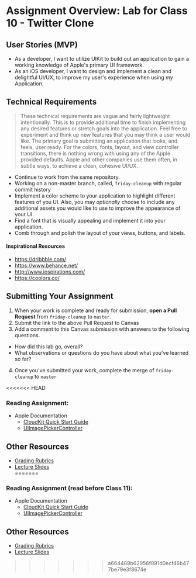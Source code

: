 # Assignment Overview: Lab for Class 10 - Twitter Clone  

## User Stories (MVP)  
 - As a developer, I want to utilize UIKit to build out an application to gain a working knowledge of Apple's primary UI framework.  
 - As an iOS developer, I want to design and implement a clean and delightful UI/UX, to improve my user's experience when using my Application.  

## Technical Requirements  
> These technical requirements are vague and fairly lightweight intentionally. This is to provide additional time to finish implementing any desired features or stretch goals into the application. Feel free to experiment and think up new features that you may think a user would like. The primary goal is submitting an application that looks, and feels, user ready. For the colors, fonts, layout, and view controller transitions, there is nothing wrong with using any of the Apple provided defaults. Apple and other companies use them often, in subtle ways, to achieve a clean, cohesive UI/UX.  

 * Continue to work from the same repository.  
 * Working on a non-master branch, called, `friday-cleanup` with regular commit history  
 * Implement a color scheme to your application to highlight different features of you UI. Also, you may *optionally* choose to include any additional assets you would like to use to improve the appearance of your UI.  
 * Find a font that is visually appealing and implement it into your application.  
 * Comb through and polish the layout of your views, buttons, and labels.  

#### Inspirational Resources  
* https://dribbble.com/
* https://www.behance.net/
* http://www.iospirations.com/
* https://coolors.co/

## Submitting Your Assignment  
1. When your work is complete and ready for submission, **open a Pull Request** from `friday-cleanup` to `master`.  
2. Submit the link to the above Pull Request to Canvas  
3. Add a comment to this Canvas submission with answers to the following questions.  
  - How did this lab go, overall?  
  - What observations or questions do you have about what you've learned so far?  
4. Once you've submitted your work, complete the merge of `friday-cleanup` to `master`  

<<<<<<< HEAD
### Reading Assignment:
* Apple Documentation  
  * [CloudKit Quick Start Guide](https://developer.apple.com/library/content/documentation/DataManagement/Conceptual/CloudKitQuickStart/Introduction/Introduction.html#//apple_ref/doc/uid/TP40014987)  
  * [UIImagePickerController](https://developer.apple.com/library/ios/documentation/UIKit/Reference/UIImagePickerController_Class/index.html)  

## Other Resources
* [Grading Rubrics](../../resources/)
* [Lecture Slides](https://www.icloud.com/keynote/04yJzgsxIUZgx4L4x_V6JMMjw#Stacks_%26_Queues)  
=======
### Reading Assignment (read **before** Class 11):
* Apple Documentation
  * [CloudKit Quick Start Guide](https://developer.apple.com/library/content/documentation/DataManagement/Conceptual/CloudKitQuickStart/Introduction/Introduction.html#//apple_ref/doc/uid/TP40014987)
  * [UIImagePickerController](https://developer.apple.com/library/ios/documentation/UIKit/Reference/UIImagePickerController_Class/index.html)

## Other Resources
* [Grading Rubrics](../../resources/)
* [Lecture Slides]()
>>>>>>> a664489b62956f891d0ecf46b477be79e3f8674e
